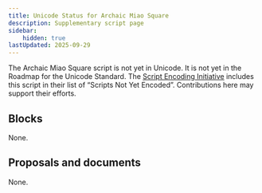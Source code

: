 ```yaml
---
title: Unicode Status for Archaic Miao Square
description: Supplementary script page
sidebar:
    hidden: true
lastUpdated: 2025-09-29
---
```


The Archaic Miao Square script is not yet in Unicode. It is not yet in the Roadmap for the Unicode Standard. The [Script Encoding Initiative](https://sei.berkeley.edu/) includes this script in their list of “Scripts Not Yet Encoded”. Contributions here may support their efforts.

## Blocks

None.

## Proposals and documents

None.

